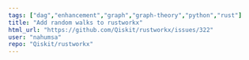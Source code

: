```yaml
---
tags: ["dag","enhancement","graph","graph-theory","python","rust"]
title: "Add random walks to rustworkx"
html_url: "https://github.com/Qiskit/rustworkx/issues/322"
user: "nahumsa"
repo: "Qiskit/rustworkx"
---
```



